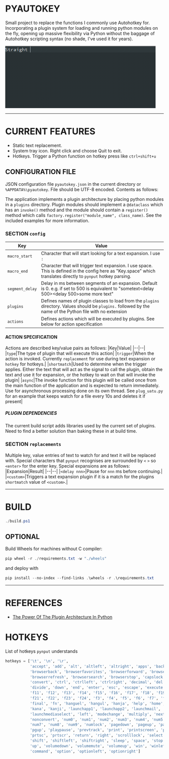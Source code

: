 # PYAUTOKEY

Small project to replace the functions I commonly use Autohotkey for. Incorporating a plugin system for loading and running python modules on the fly, opening up massive flexibility via Python without the baggage of Autohotkey scripting syntax (no shade, I've used it for years).

![Demo](images/pyautokey.gif)

---
# CURRENT FEATURES

- Static text replacement.
- System tray icon. Right click and choose Quit to exit.
- Hotkeys. Trigger a Python function on hotkey press like `ctrl+shift+u`

## CONFIGURATION FILE
JSON configuration file `pyautokey.json` in the current directory or `%APPDATA%\pyautokey`. File should be UTF-8 encoded. Contents as follows:

The application implements a plugin architecture by placing python modules in a `plugins` directory. Plugin modules should implement a `@dataclass` which has an `invoke()` method and the module should contain a `register()` method which calls `factory.register("module_name", class_name)`. See the included examples for more information.

### SECTION `config`
|Key|Value|
|--|--|
|`macro_start`|Character that will start looking for a text expansion. I use `:`
|`macro_end`|Character that will trigger text expansion. I use space. This is defined in the config here as "Key.space" which translates directly to `pynput` hotkey parsing.
|`segment_delay`|Delay in ms between segments of an expansion. Default is 0. e.g. if set to 500 is equivalent to "sometext<delay 500><enter><delay 500>some more text"
|`plugins`|Defines names of plugin classes to load from the `plugins` directory. Values should be `plugins.` followed by the name of the Python file with no extension|
|`actions`|Defines actions which will be executed by plugins. See below for action specification|

#### ACTION SPECIFICATION
Actions are described key/value pairs as follows:
|Key|Value|
|--|--|
|`type`|The type of plugin that will execute this action|
|`trigger`|When the action is invoked. Currently `replacement` for use during text expansion or `hotkey` for hotkeys.|
|`shortmatch`|Used to determine when the trigger applies. Either the text that will act as the signal to call the plugin, obtain the text and use it for expansion, or the hotkey to wait on that will invoke the plugin|
|`async`|The invoke function for this plugin will be called once from the main function of the application and is expected to return immediately. Use for asynchronous processing done on its own thread. See `plug_uatu.py` for an example that keeps watch for a file every 10s and deletes it if present|

##### PLUGIN DEPENDENCIES
The current build script adds libraries used by the current set of plugins. Need to find a better solution than baking these in at build time.

### SECTION `replacements`
Multiple key, value entries of text to watch for and text it will be replaced with. Special characters that `pynput` recognises are surrounded by `<` `>` so `<enter>` for the enter key. Special expansions are as follows:
|Expansion|Result|
|--|--|
|`<delay nnn>`|Pause for `nnn` ms before continuing.|
|`<custom>`|Triggers a text expansion plugin if it is a match for the plugins `shortmatch` value of `<custom>`.|

---
# BUILD
```powershell
./build.ps1
```
## OPTIONAL

Build Wheels for machines without C compiler:
```powershell
pip wheel -r ./requirements.txt -w "./wheels"
```
and deploy with
```powershell
pip install --no-index --find-links .\wheels -r .\requirements.txt
```

---
# REFERENCES
* [The Power Of The Plugin Architecture In Python](https://www.youtube.com/watch?v=iCE1bDoit9Q)

# HOTKEYS
List of hotkeys `pynput` understands
```python
hotkeys = ['\t', '\n', '\r', 
           'accept', 'add', 'alt', 'altleft', 'altright', 'apps', 'backspace',
           'browserback', 'browserfavorites', 'browserforward', 'browserhome',
           'browserrefresh', 'browsersearch', 'browserstop', 'capslock', 'clear',
           'convert', 'ctrl', 'ctrlleft', 'ctrlright', 'decimal', 'del', 'delete',
           'divide', 'down', 'end', 'enter', 'esc', 'escape', 'execute', 'f1', 'f10',
           'f11', 'f12', 'f13', 'f14', 'f15', 'f16', 'f17', 'f18', 'f19', 'f2', 'f20',
           'f21', 'f22', 'f23', 'f24', 'f3', 'f4', 'f5', 'f6', 'f7', 'f8', 'f9',
           'final', 'fn', 'hanguel', 'hangul', 'hanja', 'help', 'home', 'insert', 'junja',
           'kana', 'kanji', 'launchapp1', 'launchapp2', 'launchmail',
           'launchmediaselect', 'left', 'modechange', 'multiply', 'nexttrack',
           'nonconvert', 'num0', 'num1', 'num2', 'num3', 'num4', 'num5', 'num6',
           'num7', 'num8', 'num9', 'numlock', 'pagedown', 'pageup', 'pause', 'pgdn',
           'pgup', 'playpause', 'prevtrack', 'print', 'printscreen', 'prntscrn',
           'prtsc', 'prtscr', 'return', 'right', 'scrolllock', 'select', 'separator',
           'shift', 'shiftleft', 'shiftright', 'sleep', 'space', 'stop', 'subtract', 'tab',
           'up', 'volumedown', 'volumemute', 'volumeup', 'win', 'winleft', 'winright', 'yen',
           'command', 'option', 'optionleft', 'optionright']
```